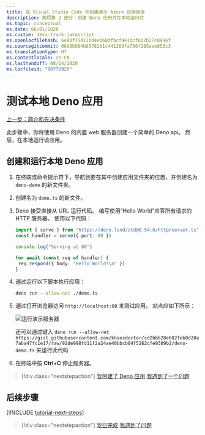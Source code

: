 ```yaml
---
title: 在 Visual Studio Code 中创建演示 Azure 应用服务
description: 教程第 2 部分：创建 Deno 应用并在本地运行它
ms.topic: conceptual
ms.date: 06/01/2020
ms.custom: devx-track-javascript
ms.openlocfilehash: 6440f75d11bd4eb68dfbcf4e1dcf6b2b27c0496f
ms.sourcegitcommit: 0699b984b85782b1c441289fa756f285eae853c3
ms.translationtype: HT
ms.contentlocale: zh-CN
ms.lasthandoff: 08/14/2020
ms.locfileid: "90772920"
---
```

# <a name="test-local-deno-apps"></a>测试本地 Deno 应用

[上一步：简介和先决条件](tutorial-visual-studio-code-azure-app-service-deno-01.md)

此步骤中，你将使用 Deno 的内置 web 服务器创建一个简单的 Deno api。 然后，在本地运行该应用。

## <a name="create-and-run-a-local-deno-app"></a>创建和运行本地 Deno 应用

1. 在终端或命令提示符下，导航到要在其中创建应用文件夹的位置，并创建名为 `deno-demo` 的新文件夹。

1. 创建名为 `demo.ts` 的新文件。
1. Deno 接受直接从 URL 运行代码。 编写使用“Hello World”应答所有请求的 HTTP 服务器。 使用以下代码：

    ```typescript
    import { serve } from "https://deno.land/std@0.54.0/http/server.ts"
    const handler = serve({ port: 80 })

    console.log("Serving at 80")

    for await (const req of handler) {
     req.respond({ body: "Hello World!\n" })
    }
    ```

1. 通过运行以下脚本执行应用：

    ```bash
    deno run --allow-net ./demo.ts
    ```

1. 通过打开浏览器访问 `http://localhost:80` 来测试应用。 站点应如下所示：

    ![运行演示服务器](media/deploy-azure/deno-hello-world.png)

    还可以通过键入 `deno run --allow-net https://gist.githubusercontent.com/khaosdoctor/cd2bbb28e682feb8d20a7aba47fc1e17/raw/92de998fd11f2a24ae40bbcb84f5262cfe9389b2/deno-demo.ts` 来运行此代码

1. 在终端中按 **Ctrl**+**C** 停止服务器。

> [!div class="nextstepaction"]
> [我创建了 Deno 应用](tutorial-visual-studio-code-azure-app-service-deno-03.md) [我遇到了一个问题](https://www.research.net/r/PWZWZ52?tutorial=deno-deployment-azureappservice&step=create-app)

## <a name="next-steps"></a>后续步骤

[!INCLUDE [tutorial-next-steps](includes/tutorial-next-steps.md)]

> [!div class="nextstepaction"]
> [我已完成](node-howto-deploy-web-app.md) [我遇到了问题](https://www.research.net/r/PWZWZ52?tutorial=deno-deployment-azureappservice&step=clean-up-resources)
